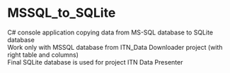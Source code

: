 # MSSQL_to_SQLite<br>
C# console application copying data from MS-SQL database to SQLite database<br>
Work only with MSSQL database from ITN_Data Downloader project (with right table and columns)<br>
Final SQLite database is used for project ITN Data Presenter<br>
